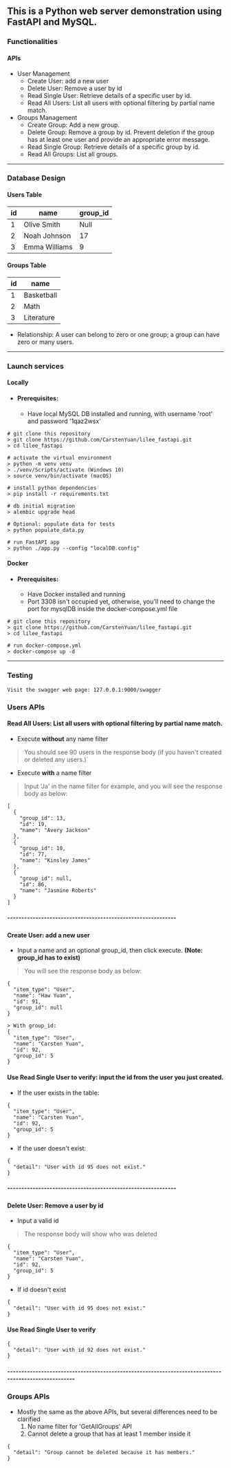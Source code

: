 ## This is a Python web server demonstration using FastAPI and MySQL.
### Functionalities
#### APIs
- User Management
    - Create User: add a new user
    - Delete User: Remove a user by id
    - Read Single User: Retrieve details of a specific user by id.
    - Read All Users: List all users with optional filtering by partial name match.
- Groups Management
    - Create Group: Add a new group.
    - Delete Group: Remove a group by id. Prevent deletion if the group has at least one user and provide an appropriate error message.
    - Read Single Group: Retrieve details of a specific group by id.
    - Read All Groups: List all groups.
---
### Database Design
#### Users Table
| id | name | group_id |
|--------|--------------------|---------|
| 1      | Olive Smith        | Null    |
| 2      | Noah Johnson       | 17      |
| 3      | Emma Williams      | 9       |

#### Groups Table
| id | name |
|--------|--------------|
| 1      | Basketball   |
| 2      | Math         |
| 3      | Literature   |

- Relationship: A user can belong to zero or one group; a group can have zero or many users.
---
### Launch services
#### Locally
- #### Prerequisites:
    - Have local MySQL DB installed and running, with username 'root' and password '1qaz2wsx'
```
# git clone this repository
> git clone https://github.com/CarstenYuan/lilee_fastapi.git
> cd lilee_fastapi

# activate the virtual environment
> python -m venv venv
> ./venv/Scripts/activate (Windows 10)
> source venv/bin/activate (macOS)

# install python dependencies
> pip install -r requirements.txt

# db initial migration
> alembic upgrade head

# Optional: populate data for tests
> python populate_data.py

# run FastAPI app
> python ./app.py --config "localDB.config"
```
#### Docker
- #### Prerequisites:
    - Have Docker installed and running
    - Port 3308 isn't occupied yet, otherwise, you'll need to change the port for mysqlDB inside the docker-compose.yml file
```
# git clone this repository
> git clone https://github.com/CarstenYuan/lilee_fastapi.git
> cd lilee_fastapi

# run docker-compose.yml
> docker-compose up -d
```
---
### Testing
```
Visit the swagger web page: 127.0.0.1:9000/swagger
```
### Users APIs
#### Read All Users: List all users with optional filtering by partial name match.

- Execute **without** any name filter

> You should see 90 users in the response body (if you haven't created or deleted any users.)`

- Execute **with** a name filter

> Input 'Ja' in the name filter for example, and you will see the response body as below:
```
[
  {
    "group_id": 13,
    "id": 19,
    "name": "Avery Jackson"
  },
  {
    "group_id": 10,
    "id": 77,
    "name": "Kinsley James"
  },
  {
    "group_id": null,
    "id": 86,
    "name": "Jasmine Roberts"
  }
]
```
##### ------------------------------------------------------------
#### Create User: add a new user

- Input a name and an optional group_id, then click execute. **(Note: group_id has to exist)**
> You will see the response body as below:
```
{
  "item_type": "User",
  "name": "Haw Yuan",
  "id": 91,
  "group_id": null
}

> With group_id:
{
  "item_type": "User",
  "name": "Carsten Yuan",
  "id": 92,
  "group_id": 5
}
```

#### Use **Read Single User** to verify: input the id from the user you just created.
- If the user exists in the table:
```
{
  "item_type": "User",
  "name": "Carsten Yuan",
  "id": 92,
  "group_id": 5
}
```
- If the user doesn't exist:
```
{
  "detail": "User with id 95 does not exist."
}
```
##### ------------------------------------------------------------
#### Delete User: Remove a user by id

- Input a valid id
> The response body will show who was deleted
```
{
  "item_type": "User",
  "name": "Carsten Yuan",
  "id": 92,
  "group_id": 5
}
```
- If id doesn't exist
```
{
  "detail": "User with id 95 does not exist."
}
```
#### Use **Read Single User** to verify
```
{
  "detail": "User with id 92 does not exist."
}
```
##### ----------------------------------------------------------------------------------------------------
### Groups APIs
- Mostly the same as the above APIs, but several differences need to be clarified
    1. No name filter for 'GetAllGroups' API
    2. Cannot delete a group that has at least 1 member inside it
```
{
  "detail": "Group cannot be deleted because it has members."
}
```
